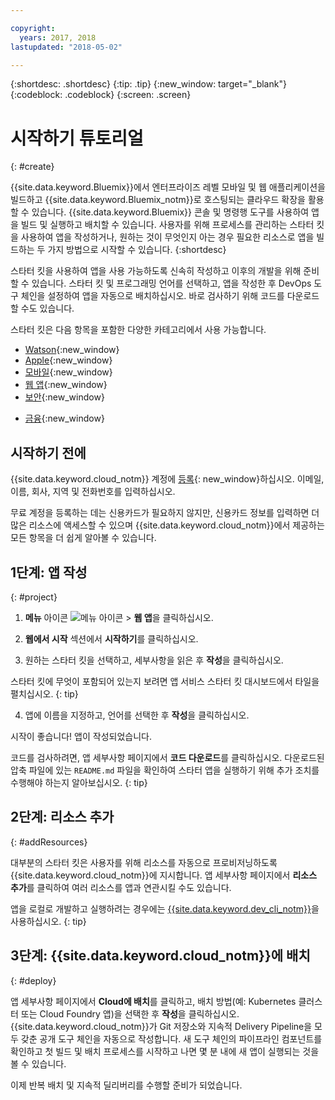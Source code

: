 ```yaml
---

copyright:
  years: 2017, 2018
lastupdated: "2018-05-02"

---
```


{:shortdesc: .shortdesc}
{:tip: .tip}
{:new_window: target="_blank"}
{:codeblock: .codeblock}
{:screen: .screen}

# 시작하기 튜토리얼
{: #create}

{{site.data.keyword.Bluemix}}에서 엔터프라이즈 레벨 모바일 및 웹 애플리케이션을 빌드하고 {{site.data.keyword.Bluemix_notm}}로 호스팅되는 클라우드 확장을 활용할 수 있습니다. {{site.data.keyword.Bluemix}} 콘솔 및 명령행 도구를 사용하여 앱을 빌드 및 실행하고 배치할 수 있습니다. 사용자를 위해 프로세스를 관리하는 스타터 킷을 사용하여 앱을 작성하거나, 원하는 것이 무엇인지 아는 경우 필요한 리소스로 앱을 빌드하는 두 가지 방법으로 시작할 수 있습니다.
{:shortdesc}

스타터 킷을 사용하여 앱을 사용 가능하도록 신속히 작성하고 이후의 개발을 위해 준비할 수 있습니다. 스타터 킷 및 프로그래밍 언어를 선택하고, 앱을 작성한 후 DevOps 도구 체인을 설정하여 앱을 자동으로 배치하십시오. 바로 검사하기 위해 코드를 다운로드할 수도 있습니다. 

스타터 킷은 다음 항목을 포함한 다양한 카테고리에서 사용 가능합니다.

* [Watson](https://console.bluemix.net/developer/watson){:new_window}
* [Apple](https://console.bluemix.net/developer/appledevelopment){:new_window}
* [모바일](https://console.bluemix.net/developer/mobile){:new_window}
* [웹 앱](https://console.bluemix.net/developer/appservice){:new_window}
* [보안](https://console.bluemix.net/developer/security){:new_window}
<!--* [Watson Data Platform developer console](https://console.bluemix.net/developer/dataplatform)-->
* [금융](https://console.bluemix.net/developer/finance){:new_window}

## 시작하기 전에

{{site.data.keyword.cloud_notm}} 계정에 [등록](https://console.bluemix.net){: new_window}하십시오. 이메일, 이름, 회사, 지역 및 전화번호를 입력하십시오.

무료 계정을 등록하는 데는 신용카드가 필요하지 않지만, 신용카드 정보를 입력하면 더 많은 리소스에 액세스할 수 있으며 {{site.data.keyword.cloud_notm}}에서 제공하는 모든 항목을 더 쉽게 알아볼 수 있습니다.

## 1단계: 앱 작성
{: #project}

1. **메뉴** 아이콘 ![메뉴 아이콘](../icons/icon_hamburger.svg) > **웹 앱**을 클릭하십시오.

2. **웹에서 시작** 섹션에서 **시작하기**를 클릭하십시오.

3. 원하는 스타터 킷을 선택하고, 세부사항을 읽은 후 **작성**을 클릭하십시오.

  스타터 킷에 무엇이 포함되어 있는지 보려면 앱 서비스 스타터 킷 대시보드에서 타일을 펼치십시오.
  {: tip}

4. 앱에 이름을 지정하고, 언어를 선택한 후 **작성**을 클릭하십시오.

시작이 좋습니다! 앱이 작성되었습니다.

코드를 검사하려면, 앱 세부사항 페이지에서 **코드 다운로드**를 클릭하십시오. 다운로드된 압축 파일에 있는 `README.md` 파일을 확인하여 스타터 앱을 실행하기 위해 추가 조치를 수행해야 하는지 알아보십시오.
{: tip}

## 2단계: 리소스 추가
{: #addResources}

대부분의 스타터 킷은 사용자를 위해 리소스를 자동으로 프로비저닝하도록 {{site.data.keyword.cloud_notm}}에 지시합니다. 앱 세부사항 페이지에서 **리소스 추가**를 클릭하여 여러 리소스를 앱과 연관시킬 수도 있습니다. 

앱을 로컬로 개발하고 실행하려는 경우에는 [{{site.data.keyword.dev_cli_notm}}](../cli/idt/index.html)을 사용하십시오.
{: tip}

## 3단계: {{site.data.keyword.cloud_notm}}에 배치
{: #deploy}

앱 세부사항 페이지에서 **Cloud에 배치**를 클릭하고, 배치 방법(예: Kubernetes 클러스터 또는 Cloud Foundry 앱)을 선택한 후 **작성**을 클릭하십시오. {{site.data.keyword.cloud_notm}}가 Git 저장소와 지속적 Delivery Pipeline을 모두 갖춘 공개 도구 체인을 자동으로 작성합니다. 새 도구 체인의 파이프라인 컴포넌트를 확인하고 첫 빌드 및 배치 프로세스를 시작하고 나면 몇 분 내에 새 앱이 실행되는 것을 볼 수 있습니다.

이제 반복 배치 및 지속적 딜리버리를 수행할 준비가 되었습니다.
